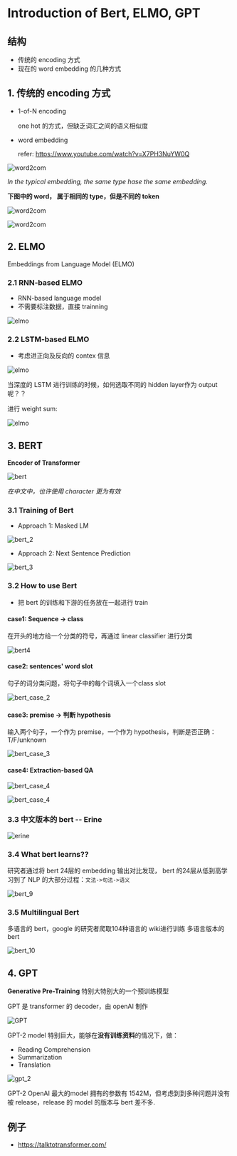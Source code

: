 # Introduction of Bert, ELMO, GPT

## 结构

- 传统的 encoding 方式
- 现在的 word embedding 的几种方式

## 1. 传统的 encoding 方式

- 1-of-N encoding

    one hot 的方式，但缺乏词汇之间的语义相似度

- word embedding

    refer: https://www.youtube.com/watch?v=X7PH3NuYW0Q

![word2com](./IMG/word2com_1.png)

*In the typical embedding, the same type hase the same embedding.*

**下图中的 word， 属于相同的 type，但是不同的 token**

![word2com](./IMG/word2com_2.png)

![word2com](./IMG/word2com_3.png)

## 2. ELMO

Embeddings from Language Model (ELMO)

### 2.1 RNN-based ELMO

- RNN-based language model
- 不需要标注数据，直接 trainning

![elmo](./IMG/word2com_4.png)

### 2.2 LSTM-based ELMO

- 考虑进正向及反向的 contex 信息

![elmo](./IMG/word2com_5.png)

当深度的 LSTM 进行训练的时候，如何选取不同的 hidden layer作为 output 呢？？

进行 weight sum:

![elmo](./IMG/word2com_6.png)

## 3. BERT

**Encoder of Transformer**

![bert](./IMG/word2com_7.png)

*在中文中，也许使用 character 更为有效*

### 3.1 Training of Bert

- Approach 1: Masked LM

![bert_2](./IMG/bert2.png)

- Approach 2: Next Sentence Prediction

![bert_3](./IMG/bert_3.png)

### 3.2 How to use Bert

- 把 bert 的训练和下游的任务放在一起进行 train

#### case1: Sequence -> class

在开头的地方给一个分类的符号，再通过 linear classifier 进行分类

![bert4](./IMG/bert_4.png)

#### case2: sentences' word slot

句子的词分类问题，将句子中的每个词填入一个class slot

![bert_case_2](./IMG/bert_5.png)

#### case3: premise -> 判断 hypothesis

输入两个句子，一个作为 premise，一个作为 hypothesis，判断是否正确：T/F/unknown

![bert_case_3](./IMG/bert_6.png)

#### case4: Extraction-based QA

![bert_case_4](./IMG/bert_7.png)

![bert_case_4](./IMG/bert_8.png)

### 3.3 中文版本的 bert -- Erine

![erine](./IMG/erine.png)

### 3.4 What bert learns??

研究者通过将 bert 24层的 embedding 输出对比发现， bert 的24层从低到高学习到了 NLP 的大部分过程：`文法->句法->语义`

![bert_9](./IMG/bert_9.png)

### 3.5 Multilingual Bert

多语言的 bert，google 的研究者爬取104种语言的 wiki进行训练 多语言版本的 bert

![bert_10](./IMG/bert_10.png)

## 4. GPT

**Generative Pre-Training**
特别大特别大的一个预训练模型

GPT 是 transformer 的 decoder，由 openAI 制作

![GPT](./IMG/gpt_1.png)

GPT-2 model 特别巨大，能够在**没有训练资料**的情况下，做：

- Reading Comprehension
- Summarization
- Translation

![gpt_2](./IMG/gtp_2.png)

GPT-2 OpenAI 最大的model 拥有的参数有 1542M，但考虑到到多种问题并没有被 release，release 的 model 的版本与 bert 差不多.

## 例子

- https://talktotransformer.com/